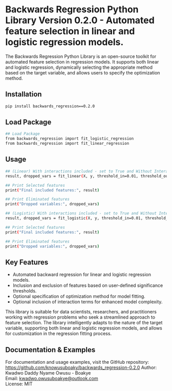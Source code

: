 # Backwards Regression Python Library Version 0.2.0 - Automated feature selection in linear and logistic regression models. 

The Backwards Regression Python Library is an open-source toolkit for automated feature selection in regression models. It supports both linear and logistic regression, dynamically selecting the appropriate method based on the target variable, and allows users to specify the optimization method.

## Installation
```bash
pip install backwards_regression==0.2.0
```

## Load Package
```bash
## Load Package
from backwards_regression import fit_logistic_regression
from backwards_regression import fit_linear_regression
```

## Usage
```bash
## (Linear) With interactions included - set to True and Without Interactions included - set to False
result, dropped_vars = fit_linear(X, y, threshold_in=0.01, threshold_out=0.05, include_interactions=True, verbose=True, method='pinv')

## Print Selected features
print("Final included features:", result)

## Print Eliminated features
print("Dropped variables:", dropped_vars)
```
```bash
## (Logistic) With interactions included - set to True and Without Interactions included - set to False
result, dropped_vars = fit_logistic(X, y, threshold_in=0.01, threshold_out=0.05, include_interactions=True, verbose=True, method='bfgs')

## Print Selected features
print("Final included features:", result)

## Print Eliminated features
print("Dropped variables:", dropped_vars)
```

## Key Features
- Automated backward regression for linear and logistic regression models.
- Inclusion and exclusion of features based on user-defined significance thresholds.
- Optional specification of optimization method for model fitting.
- Optional inclusion of interaction terms for enhanced model complexity.

This library is suitable for data scientists, researchers, and practitioners working with regression problems who seek a streamlined approach to feature selection. The library intelligently adapts to the nature of the target variable, supporting both linear and logistic regression models, and allows for customization in the regression fitting process.

## Documentation & Examples
For documentation and usage examples, visit the GitHub repository: https://github.com/knowusuboaky/backwards_regression-0.2.0
Author: Kwadwo Daddy Nyame Owusu - Boakye\
Email: kwadwo.owusuboakye@outlook.com\
License: MIT

